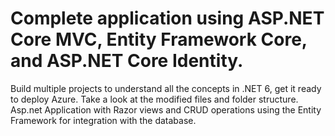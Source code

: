 # Complete application using ASP.NET Core MVC, Entity Framework Core, and ASP.NET Core Identity.
Build multiple projects to understand all the concepts in .NET 6, get it ready to deploy Azure. 
Take a look at the modified files and folder structure. 
Asp.net Application with Razor views and CRUD operations using the Entity Framework for integration with the database. 

